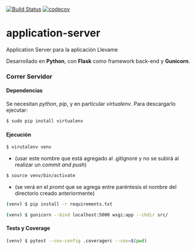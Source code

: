 [![Build Status](https://travis-ci.org/llevame/application-server.svg?branch=master)](https://travis-ci.org/llevame/application-server) [![codecov](https://codecov.io/gh/llevame/application-server/branch/master/graph/badge.svg)](https://codecov.io/gh/llevame/application-server)

# application-server

Application Server para la aplicación Llevame

Desarrollado en **Python**, con **Flask** como framework back-end y **Gunicorn**.

### Correr Servidor

#### Dependencias

Se necesitan *python*, *pip*, y en particular *virtualenv*.
Para descargarlo ejecutar:

```bash
$ sudo pip install virtualenv
```

#### Ejecución

```bash
$ virutalenv venv
```
- (usar este nombre que está agregado al .gitignore y no se subirá al realizar un *commit and push*)

```bash
$ source venv/bin/activate
```
- (se verá en el *promt* que se agrega entre paréntesis el nombre del directorio creado anteriormente)

```bash
(venv) $ pip install -r requirements.txt
```
```bash
(venv) $ gunicorn --bind localhost:5000 wsgi:app --chdir src/
```
#### Tests y Coverage

```bash
(venv) $ pytest --cov-config .coveragerc --cov=$(pwd)
```
